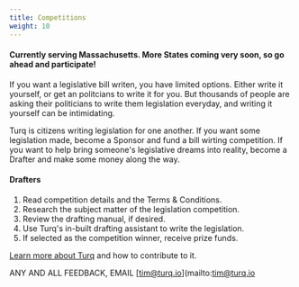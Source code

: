 ```yaml
---
title: Competitions
weight: 10
---
```

#### Currently serving Massachusetts. More States coming very soon, so go ahead and participate!  

If you want a legislative bill writen, you have limited options. Either write it yourself, or get an politcians to write it for you. But thousands of people are asking their politicians to write them legislation everyday, and writing it yourself can be intimidating.  

Turq is citizens writing legislation for one another.  If you want some legislation made, become a Sponsor and fund a bill wirting competition. If you want to help bring someone's legislative dreams into reality, become a Drafter and make some money along the way.  

#### Drafters

1. Read competition details and the Terms & Conditions.
2. Research the subject matter of the legislation competition.
3. Review the drafting manual, if desired.
4. Use Turq's in-built drafting assistant to write the legislation.
5. If selected as the competition winner, receive prize funds.


[Learn more about Turq](/about) and how to contribute to it.  

ANY AND ALL FEEDBACK, EMAIL [tim@turq.io](mailto:tim@turq.io